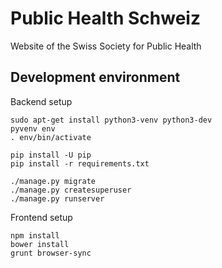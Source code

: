 Public Health Schweiz
=====================

Website of the Swiss Society for Public Health

## Development environment

Backend setup

```
sudo apt-get install python3-venv python3-dev
pyvenv env
. env/bin/activate

pip install -U pip
pip install -r requirements.txt

./manage.py migrate
./manage.py createsuperuser
./manage.py runserver
```

Frontend setup

```
npm install
bower install
grunt browser-sync
```
